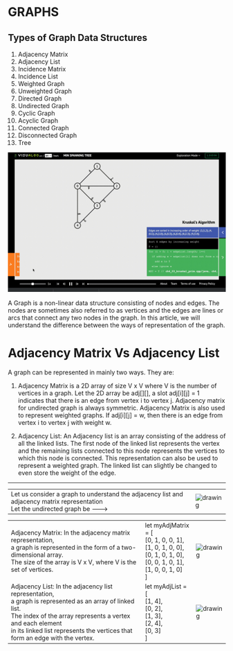 # GRAPHS

## Types of Graph Data Structures

1. Adjacency Matrix
2. Adjacency List
3. Incidence Matrix
4. Incidence List
5. Weighted Graph
6. Unweighted Graph
7. Directed Graph
8. Undirected Graph
9. Cyclic Graph
10. Acyclic Graph
11. Connected Graph
12. Disconnected Graph
13. Tree

![graphs](../../files/graphtypes.gif)



A Graph is a non-linear data structure consisting of nodes and edges. The nodes are sometimes also referred to as vertices and the edges are lines or arcs that connect any two nodes in the graph. In this article, we will understand the difference between the ways of representation of the graph. 

<h1>Adjacency Matrix Vs Adjacency List</h1>

A graph can be represented in mainly two ways. They are: 
 
1. Adjacency Matrix is a 2D array of size V x V where V is the number of vertices in a graph. 
    Let the 2D array be adj[][], a slot adj[i][j] = 1 indicates that there is an edge from vertex i to vertex j. Adjacency matrix for undirected graph is always symmetric. Adjacency Matrix is also used to represent weighted graphs. If adj[i][j] = w, then there is an edge from vertex i to vertex j with weight w.

2. Adjacency List: An Adjacency list is an array consisting of the address of all the linked lists. 
    The first node of the linked list represents the vertex and the remaining lists connected to this node represents the vertices to which this node is connected. This representation can also be used to represent a weighted graph. The linked list can slightly be changed to even store the weight of the edge.


----------------------------------------------------------------------------------------------------------------------------------------------------------------------------------------------

<table>
    <tr>
        <td>Let us consider a graph to understand the adjacency list and adjacency matrix representation    <br/>
        Let the undirected graph be --->
        </td>
        <td> <img src="https://media.geeksforgeeks.org/wp-content/uploads/20200609203724/graph.png"    alt="drawing" width="300"/> 
        </td>
    </tr>
</table>


<table>
    <tr>
        <td>Adjacency Matrix: In the adjacency matrix representation, <br/>
        a graph is represented in the form of a two-dimensional array. <br/>
         The size of the array is V x V, where V is the set of vertices. 
        </td>
        <td>
        let myAdjMatrix = [ <br/>
            [0, 1, 0, 0, 1], <br/>
            [1, 0, 1, 0, 0], <br/>
            [0, 1, 0, 1, 0], <br/>
            [0, 0, 1, 0, 1], <br/>
            [1, 0, 0, 1, 0] <br/>
        ] <br/>
        </td>
        <td> <img src="https://media.geeksforgeeks.org/wp-content/uploads/20200609204115/matrix.png"    alt="drawing" width="300"/> 
        </td>
    </tr>
    <tr>
        <td>Adjacency List: In the adjacency list representation, <br/> 
        a graph is represented as an array of linked list.  <br/> 
        The index of the array represents a vertex and each element <br/> 
        in its linked list represents the  vertices that form an edge with the vertex. 
        </td>
        <td>
        let myAdjList = [ <br/>
            [1, 4], <br/>
            [0, 2], <br/>
            [1, 3], <br/>
            [2, 4], <br/>
            [0, 3] <br/>
        ] <br/>
        </td>
        <td> <img src="https://media.geeksforgeeks.org/wp-content/uploads/20200609204414/linklist.png" alt="drawing" width="300"/> 
        </td>
    </tr>
</table>





